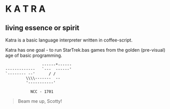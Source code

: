 # K A T R A

## living essence or spirit



Katra is a basic language interpreter written in coffee-script.

Katra has one goal - to run StarTrek.bas games from the
golden (pre-visual) age of basic programming.
    


                    ------*------   
    -------------   `---  ------'   
    `-------- --'      / /          
             \\\\-------  --        
             '-----------'          

               NCC - 1701


> Beam me up, Scotty!